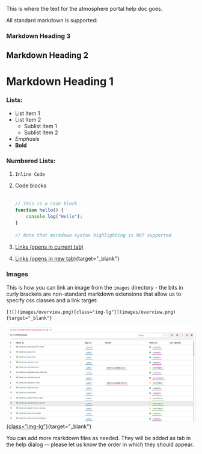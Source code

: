 This is where the text for the atmosphere portal help doc goes.

All standard markdown is supported:

### Markdown Heading 3
## Markdown Heading 2
# Markdown Heading 1

### Lists:

- List Item 1
- List Item 2
  - Sublist Item 1
  - Sublist Item 2
- *Emphasis*
- **Bold**

### Numbered Lists:

1) `Inline Code`
1) Code blocks

    ``` javascript

    // This is a code block
    function hello() {
        console.log("Hello");
    }

    // Note that markdown syntax highlighting is NOT supported
    ```
    
1) [Links (opens in current tab)](https://www.atmospherejs.com)
1) [Links (opens in new tab)](https://www.atmospherejs.com){target="_blank"}

### Images

This is how you can link an image from the `images` directory - the bits in curly brackets are non-standard markdown extensions that allow us to specify css classes and a link target:

```
[![](images/overview.png){class="img-lg"}](images/overview.png){target="_blank"}
```

[![](images/overview.png){class="img-lg"}](images/overview.png){target="_blank"}

You can add more markdown files as needed. They will be added as tab in the help dialog -- please let us know the order in which they should appear.